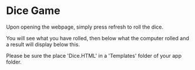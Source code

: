 # Dice Game

Upon opening the webpage, simply press refresh to roll the dice.

You will see what you have rolled, then below what the computer rolled and a result will display below this.

Please be sure the place 'Dice.HTML' in a 'Templates' folder of your app folder.
